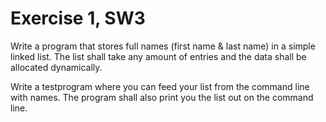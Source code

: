 # Exercise 1, SW3

Write a program that stores full names (first name & last name) in a simple
linked list. The list shall take any amount of entries and the data shall be
allocated dynamically.

Write a testprogram where you can feed your list from the command line with 
names. The program shall also print you the list out on the command line.

